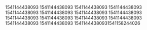 1541144438093
1541144438093
1541144438093
1541144438093
1541144438093
1541144438093
1541144438093
1541144438093
1541144438093
1541144438093
1541144438093
1541144438093
1541144438093
1541144438093
15411444380931541158244026
